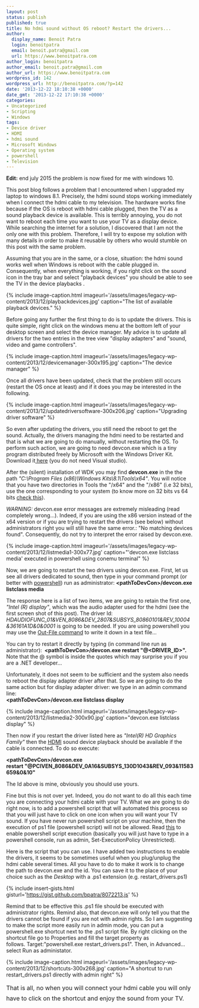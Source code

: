 ```yaml
---
layout: post
status: publish
published: true
title: No hdmi sound without OS reboot? Restart the drivers...
author:
  display_name: Benoit Patra
  login: benoitpatra
  email: benoit.patra@gmail.com
  url: https://www.benoitpatra.com
author_login: benoitpatra
author_email: benoit.patra@gmail.com
author_url: https://www.benoitpatra.com
wordpress_id: 142
wordpress_url: http://benoitpatra.com/?p=142
date: '2013-12-22 18:10:38 +0000'
date_gmt: '2013-12-22 17:10:38 +0000'
categories:
- Uncategorized
- Scripting
- Windows
tags:
- Device driver
- HDMI
- hdmi sound
- Microsoft Windows
- Operating system
- powershell
- Television
---
```

<strong>Edit:</strong> end july 2015 the problem is now fixed for me with windows 10.

This post blog follows a problem that I encountered when I upgraded my laptop to windows 8.1. Precisely, the hdmi sound stops working immediately when I connect the hdmi cable to my television. The hardware works fine because if the OS is reboot with hdmi cable plugged, then the TV as a sound playback device is available. This is terribly annoying, you do not want to reboot each time you want to use your TV as a display device. While searching the internet for a solution, I discovered that I am not the only one with this problem. Therefore, I will try to expose my solution with many details in order to make it reusable by others who would stumble on this post with the same problem.

Assuming that you are in the same, or a close, situation: the hdmi sound works well when Windows is reboot with the cable plugged in. Consequently, when everything is working, if you right click on the sound icon in the tray bar and select "playback devices" you should be able to see the TV in the device playbacks&nbsp;.

{% include image-caption.html imageurl='/assets/images/legacy-wp-content/2013/12/playbackdevices.jpg' caption="The list of available playback devices." %}

Before going any further the first thing to do is to update the drivers. This is quite simple, right click on the windows menu at the bottom left of your desktop screen and select the device manager. My advice is to update all drivers for the two entries in the tree view "display adapters" and "sound, video and game controllers".

{% include image-caption.html imageurl='/assets/images/legacy-wp-content/2013/12/devicemanager-300x195.jpg' caption="The device manager" %}

Once all drivers have been updated, check that the problem still occurs (restart the OS once at least) and if it does you may be interested in the following.

{% include image-caption.html imageurl='/assets/images/legacy-wp-content/2013/12/updatedriversoftware-300x206.jpg' caption="Upgrading driver software" %}


So even after updating the drivers, you still need the reboot to get the sound. Actually, the drivers managing the hdmi need to be restarted and that is what we are going to do manually, without restarting the OS. To perform such action, we are going to need devcon.exe which is a tiny program distributed freely by Microsoft with the Windows Driver Kit. Download it<a href="http://msdn.microsoft.com/en-us/windows/hardware/gg454513.aspx"> here</a>&nbsp;(you do not need Visual studio).

After the (silent) installation of WDK you may find <strong>devcon.exe</strong> in the the path <em>"C:\Program Files (x86)\Windows Kits\8.1\Tools\x64"</em>. You will notice that you have two directories in Tools the "/x64" and the "/x86" (i.e 32 bits), use the one corresponding to your system (to know more on 32 bits vs 64 bits <a href="http://windows.microsoft.com/en-us/windows/32-bit-and-64-bit-windows#1TC=windows-7">check this</a>).

*WARNING:* devcon.exe error messages are extremely misleading (read completely wrong...). Indeed, if you are using the x86 version instead of the x64 version or if you are trying to restart the drivers (see below) without administrators right you will still have the same error.: "No matching devices found". Consequently, do not try to interpret the error raised by devcon.exe.

{% include image-caption.html imageurl='/assets/images/legacy-wp-content/2013/12/listmedia1-300x77.jpg' caption="'devcon.exe listclass media' executed in powershell using conemu terminal" %}


Now, we are going to restart the two drivers using devcon.exe. First, let us see all drivers dedicated to sound, then type in your command prompt (or better with <a href="http://en.wikipedia.org/wiki/Windows_PowerShell">powershell</a>) run as administrator: <strong>
&lt;pathToDevCon&gt;/devcon.exe listclass media</strong>

The response here is a list of two items, we are going to retain the first one, <em>"Intel (R) display"</em>, which was the audio adapter used for the hdmi (see the first screen shot of this post). The driver Id: <em>HDAUDIOFUNC_01&amp;VEN_8086&amp;DEV_2807&amp;SUBSYS_80860101&amp;REV_10004&amp;36161A1D&amp;0&amp;0001&nbsp;</em>is&nbsp;going to be needed. If you are using powershell you may use the <a href="http://technet.microsoft.com/en-us/library/ee176924.aspx">Out-File command</a> to write it down in a text file...

You can try to restart it directly by typing (in command line run as administrator):&nbsp;<strong>
&lt;pathToDevCon&gt;/devcon.exe restart "@<DRIVER_ID>".<br />
</strong>Note that the @ symbol is inside the quotes which may surprise you if you are a .NET developer...

Unfortunately, it does not seem to be sufficient and the system also needs to reboot the display adapter driver after that. So we are going to do the same action but for display adapter driver: we type in an admin command line:<br />
<strong>
&lt;pathToDevCon&gt;/devcon.exe listclass display</strong>


{% include image-caption.html imageurl='/assets/images/legacy-wp-content/2013/12/listmedia2-300x90.jpg' caption="devcon.exe listclass display" %}

Then now if you restart the driver listed here as <em>"Intel(R) HD Graphics Family"</em> then the <a class="zem_slink" title="HDMI" href="http://en.wikipedia.org/wiki/HDMI" target="_blank" rel="wikipedia">HDMI</a> sound device playback should be available if the cable is connected. To do so execute:

<strong><strong>
&lt;pathToDevCon&gt;/</strong>devcon.exe restart&nbsp;"@PCIVEN_8086&amp;DEV_0A16&amp;SUBSYS_130D1043&amp;REV_093&amp;11583659&amp;0&amp;10"</strong>

The Id above is mine, obviously you should use yours.

Fine but this is not over yet. Indeed, you do not want to do all this each time you are connecting your hdmi cable with your TV. What we are going to do right now, is to add a powershell script that will automated this process so that you will just have to click on one icon when you will want your TV sound. If you have never run powershell script on your machine, then the execution of ps1 file (powershell script) will not be allowed. Read&nbsp;<a href="http://technet.microsoft.com/en-us/library/ee176949.aspx">this</a> to enable powershell script execution (basically you will just have to type in a powershell console, run as admin, Set-ExecutionPolicy Unrestricted).

Here is the script that you can use. I have added two instructions to enable the drivers, it seems to be sometimes useful when you plug/unplug the hdmi cable several times. All you have to do to make it work is to change the path to devcon.exe and the id. You can save it to the place of your choice such as the <em>Desktop</em> with a .ps1 extension (e.g. restart_drivers.ps1)

{% include insert-gists.html gisturl='https://gist.github.com/bpatra/8072213.js' %}

Remind that to be effective this .ps1 file should be executed with administrator rights. Remind also, that devcon.exe will only tell you that the drivers cannot be found if you are not with admin rights. So I am suggesting to make the script more easily run in admin mode, you can put a powershell.exe shortcut next to the .ps1 script file. By right clicking on the shortcut file go to Properties and fill the target property as follows.&nbsp;Target:"powershell.exe restart_drivers.ps1". Then, in Advanced... select Run as administator.

{% include image-caption.html imageurl='/assets/images/legacy-wp-content/2013/12/shortcuts-300x268.jpg' caption="A shortcut to run restart_drivers.ps1 directly with admin right" %}


<span style="line-height: 1.714285714; font-size: 1rem;">That is all, no when you will connect your hdmi </span><span style="line-height: 1.714285714; font-size: 1rem;">cable you will only have to click on the shortcut and enjoy the sound from your TV.</span>

&nbsp;

